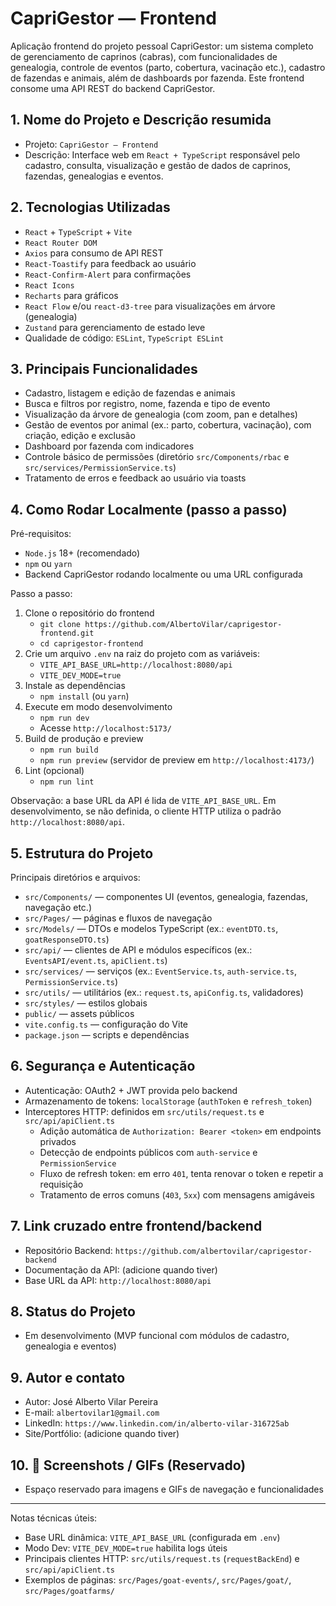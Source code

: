 # CapriGestor — Frontend

Aplicação frontend do projeto pessoal CapriGestor: um sistema completo de gerenciamento de caprinos (cabras), com funcionalidades de genealogia, controle de eventos (parto, cobertura, vacinação etc.), cadastro de fazendas e animais, além de dashboards por fazenda. Este frontend consome uma API REST do backend CapriGestor.

## 1. Nome do Projeto e Descrição resumida
- Projeto: `CapriGestor — Frontend`
- Descrição: Interface web em `React + TypeScript` responsável pelo cadastro, consulta, visualização e gestão de dados de caprinos, fazendas, genealogias e eventos.

## 2. Tecnologias Utilizadas
- `React` + `TypeScript` + `Vite`
- `React Router DOM`
- `Axios` para consumo de API REST
- `React-Toastify` para feedback ao usuário
- `React-Confirm-Alert` para confirmações
- `React Icons`
- `Recharts` para gráficos
- `React Flow` e/ou `react-d3-tree` para visualizações em árvore (genealogia)
- `Zustand` para gerenciamento de estado leve
- Qualidade de código: `ESLint`, `TypeScript ESLint`

## 3. Principais Funcionalidades
- Cadastro, listagem e edição de fazendas e animais
- Busca e filtros por registro, nome, fazenda e tipo de evento
- Visualização da árvore de genealogia (com zoom, pan e detalhes)
- Gestão de eventos por animal (ex.: parto, cobertura, vacinação), com criação, edição e exclusão
- Dashboard por fazenda com indicadores
- Controle básico de permissões (diretório `src/Components/rbac` e `src/services/PermissionService.ts`)
- Tratamento de erros e feedback ao usuário via toasts

## 4. Como Rodar Localmente (passo a passo)
Pré-requisitos:
- `Node.js` 18+ (recomendado)
- `npm` ou `yarn`
- Backend CapriGestor rodando localmente ou uma URL configurada

Passo a passo:
1. Clone o repositório do frontend
   - `git clone https://github.com/AlbertoVilar/caprigestor-frontend.git`
   - `cd caprigestor-frontend`
2. Crie um arquivo `.env` na raiz do projeto com as variáveis:
   - `VITE_API_BASE_URL=http://localhost:8080/api`
   - `VITE_DEV_MODE=true`
3. Instale as dependências
   - `npm install`  (ou `yarn`)
4. Execute em modo desenvolvimento
   - `npm run dev`
   - Acesse `http://localhost:5173/`
5. Build de produção e preview
   - `npm run build`
   - `npm run preview` (servidor de preview em `http://localhost:4173/`)
6. Lint (opcional)
   - `npm run lint`

Observação: a base URL da API é lida de `VITE_API_BASE_URL`. Em desenvolvimento, se não definida, o cliente HTTP utiliza o padrão `http://localhost:8080/api`.

## 5. Estrutura do Projeto
Principais diretórios e arquivos:
- `src/Components/` — componentes UI (eventos, genealogia, fazendas, navegação etc.)
- `src/Pages/` — páginas e fluxos de navegação
- `src/Models/` — DTOs e modelos TypeScript (ex.: `eventDTO.ts`, `goatResponseDTO.ts`)
- `src/api/` — clientes de API e módulos específicos (ex.: `EventsAPI/event.ts`, `apiClient.ts`)
- `src/services/` — serviços (ex.: `EventService.ts`, `auth-service.ts`, `PermissionService.ts`)
- `src/utils/` — utilitários (ex.: `request.ts`, `apiConfig.ts`, validadores)
- `src/styles/` — estilos globais
- `public/` — assets públicos
- `vite.config.ts` — configuração do Vite
- `package.json` — scripts e dependências

## 6. Segurança e Autenticação
- Autenticação: OAuth2 + JWT provida pelo backend
- Armazenamento de tokens: `localStorage` (`authToken` e `refresh_token`)
- Interceptores HTTP: definidos em `src/utils/request.ts` e `src/api/apiClient.ts`
  - Adição automática de `Authorization: Bearer <token>` em endpoints privados
  - Detecção de endpoints públicos com `auth-service` e `PermissionService`
  - Fluxo de refresh token: em erro `401`, tenta renovar o token e repetir a requisição
  - Tratamento de erros comuns (`403`, `5xx`) com mensagens amigáveis

## 7. Link cruzado entre frontend/backend
- Repositório Backend: `https://github.com/albertovilar/caprigestor-backend`
- Documentação da API: (adicione quando tiver)
- Base URL da API: `http://localhost:8080/api`

## 8. Status do Projeto
- Em desenvolvimento (MVP funcional com módulos de cadastro, genealogia e eventos)

## 9. Autor e contato
- Autor: José Alberto Vilar Pereira
- E-mail: `albertovilar1@gmail.com`
- LinkedIn: `https://www.linkedin.com/in/alberto-vilar-316725ab`
- Site/Portfólio: (adicione quando tiver)

## 10. 📸 Screenshots / GIFs (Reservado)
- Espaço reservado para imagens e GIFs de navegação e funcionalidades

---

Notas técnicas úteis:
- Base URL dinâmica: `VITE_API_BASE_URL` (configurada em `.env`)
- Modo Dev: `VITE_DEV_MODE=true` habilita logs úteis
- Principais clientes HTTP: `src/utils/request.ts` (`requestBackEnd`) e `src/api/apiClient.ts`
- Exemplos de páginas: `src/Pages/goat-events/`, `src/Pages/goat/`, `src/Pages/goatfarms/`